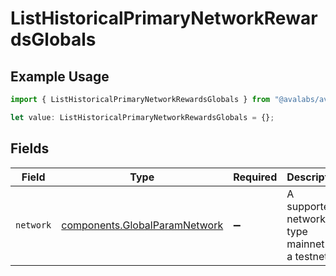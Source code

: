 # ListHistoricalPrimaryNetworkRewardsGlobals

## Example Usage

```typescript
import { ListHistoricalPrimaryNetworkRewardsGlobals } from "@avalabs/avacloud-sdk/models/operations";

let value: ListHistoricalPrimaryNetworkRewardsGlobals = {};
```

## Fields

| Field                                                                          | Type                                                                           | Required                                                                       | Description                                                                    | Example                                                                        |
| ------------------------------------------------------------------------------ | ------------------------------------------------------------------------------ | ------------------------------------------------------------------------------ | ------------------------------------------------------------------------------ | ------------------------------------------------------------------------------ |
| `network`                                                                      | [components.GlobalParamNetwork](../../models/components/globalparamnetwork.md) | :heavy_minus_sign:                                                             | A supported network type mainnet or a testnet.                                 | mainnet                                                                        |